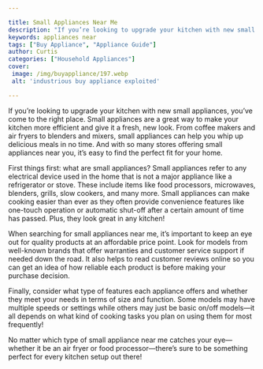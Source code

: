 ```yaml
---

title: Small Appliances Near Me
description: "If you’re looking to upgrade your kitchen with new small appliances, you’ve come to the right place. Small appliances are a great ...lets find out"
keywords: appliances near
tags: ["Buy Appliance", "Appliance Guide"]
author: Curtis
categories: ["Household Appliances"]
cover: 
 image: /img/buyappliance/197.webp
 alt: 'industrious buy appliance exploited'

---
```


If you’re looking to upgrade your kitchen with new small appliances, you’ve come to the right place. Small appliances are a great way to make your kitchen more efficient and give it a fresh, new look. From coffee makers and air fryers to blenders and mixers, small appliances can help you whip up delicious meals in no time. And with so many stores offering small appliances near you, it’s easy to find the perfect fit for your home.

First things first: what are small appliances? Small appliances refer to any electrical device used in the home that is not a major appliance like a refrigerator or stove. These include items like food processors, microwaves, blenders, grills, slow cookers, and many more. Small appliances can make cooking easier than ever as they often provide convenience features like one-touch operation or automatic shut-off after a certain amount of time has passed. Plus, they look great in any kitchen! 

When searching for small appliances near me, it’s important to keep an eye out for quality products at an affordable price point. Look for models from well-known brands that offer warranties and customer service support if needed down the road. It also helps to read customer reviews online so you can get an idea of how reliable each product is before making your purchase decision. 

Finally, consider what type of features each appliance offers and whether they meet your needs in terms of size and function. Some models may have multiple speeds or settings while others may just be basic on/off models—it all depends on what kind of cooking tasks you plan on using them for most frequently! 

No matter which type of small appliance near me catches your eye—whether it be an air fryer or food processor—there’s sure to be something perfect for every kitchen setup out there!
